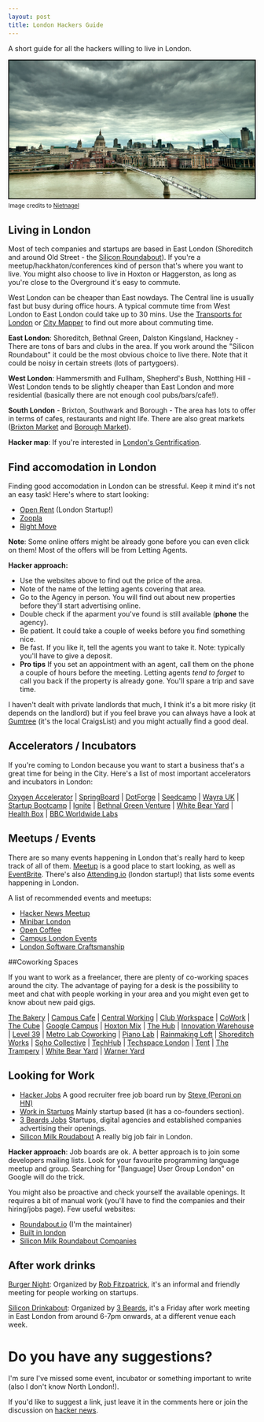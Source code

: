 ```yaml
---
layout: post
title: London Hackers Guide
---
```



A short guide for all the hackers willing to live in London.


<div class="center">
  <img src="/images/london-flickr-nietnagel.jpg" >
  <small> Image credits to <a href="http://www.flickr.com/photos/13382424@N00/6006673638/"> Nietnagel </a></small>
</div>


## Living in London

Most of tech companies and startups are based in East London (Shoreditch and around Old Street - the [Silicon Roundabout][roundabout]).
If you're a meetup/hackhaton/conferences kind of person that's where you want to live.
You might also choose to live in Hoxton or Haggerston, as long as you're close to the Overground it's easy to commute.



West London can be cheaper than East nowdays. The Central line is usually fast but 
busy during office hours. A typical commute time from West London to East London could take up to 30 mins. 
Use the [Transports for London][tfl]  or [City Mapper][city-mapper] to find out more about commuting time.


[tfl]: http://www.tfl.gov.uk/

**East London**:  Shoreditch, Bethnal Green, Dalston Kingsland, Hackney - There are tons of bars and clubs in 
the area. If you work around the "Silicon Roundabout" it could be the most obvious choice to live there. 
Note that it could be noisy in certain streets (lots of partygoers).

**West London**: Hammersmith and Fullham, Shepherd's Bush, Notthing Hill - West London tends to be 
slightly cheaper than East London and more residential (basically there are not enough cool pubs/bars/cafe!).

**South London** - Brixton, Southwark and Borough - The area has lots to offer in terms of cafes, 
restaurants and night life. There are also great markets ([Brixton Market][brixton-market] and 
[Borough Market][borough-market]).

**Hacker map**: If you're interested in [London's Gentrification][london-gentrification].

[london-gentrification]: http://www.economist.com/blogs/blighty/2013/09/mapping-gentrification
[brixton-market]: http://brixtonmarket.net
[borough-market]: http://www.boroughmarket.org.uk


## Find accomodation in London

Finding good accomodation in London can be stressful. Keep it mind it's not an easy task! 
Here's where to start looking:

* [Open Rent][open-rent] (London Startup!) 
* [Zoopla][zoopla] 
* [Right Move][right-move]

[open-rent]: https://www.openrent.co.uk/
[zoopla]: http://www.zoopla.co.uk/
[right-move]: http://www.rightmove.co.uk/

**Note**: Some online offers might be already gone before you can even click on them! Most of the offers
will be from Letting Agents. 

**Hacker approach:**

* Use the websites above to find out the price of the area.
* Note of the name of the letting agents covering that area.
* Go to the Agency in person. You will find out about new properties before they'll start advertising online.
* Double check if the aparment you've found is still available (**phone** the agency).
* Be patient. It could take a couple of weeks before you find something nice. 
* Be fast. If you like it, tell the agents you want to take it. Note: typically you'll have to give a deposit.
* **Pro tips** If you set an appointment with an agent, call them on the phone a couple of
hours before the meeting. Letting agents *tend to forget* to call you back if the property is already gone.
You'll spare a trip and save time.

I haven't dealt with private landlords that much, I think it's a bit more risky (it depends
on the landlord) but if you feel brave you can always have a look at [Gumtree][gumtree] (it's the local CraigsList) 
and you might actually find a good deal.

[gumtree]: http://www.gumtree.com/


## Accelerators / Incubators

If you're coming to London because you want to start a business that's a great time for being in the City. 
Here's a list of most important accelerators and incubators in London:

[Oxygen Accelerator][oxigen] | 
[SpringBoard][springboard] |
[DotForge][dotforge] |
[Seedcamp][seedcamp] |
[Wayra UK][wayra] |
[Startup Bootcamp][startup-bootcamp] |
[Ignite][ignate] |
[Bethnal Green Venture][bethnal-green] |
[White Bear Yard][white-beard] |
[Health Box][health-box] |
[BBC Worldwide Labs][bbc-labs]

[oxigen]: http://www.oxygenaccelerator.com/
[springboard]: http://springboard.com/
[dotforge]: http://dotforgeaccelerator.com/
[seedcamp]: http://www.seedcamp.com/
[wayra]: http://wayra.org/en
[startup-bootcamp]: http://www.startupbootcamp.org/
[ignate]: http://ignite100.com/
[bethnal-green]: http://bethnalgreenventures.com/
[health-box]: http://healthbox.com/
[bbc-labs]: http://www.bbcworldwide.com/digital/labs.aspx



## Meetups / Events

There are so many events happening in London that's really hard to keep track of all of them. 
[Meetup][meetup] is a good place to start looking, as well as [EventBrite][eventbrite]. There's also
[Attending.io][attending] (london startup!) that lists some events happening in London.

A list of recommended events and meetups:

* [Hacker News Meetup][hn-meetup] 
* [Minibar London][minibar] 
* [Open Coffee][open-coffee]
* [Campus London Events][campus-london-events]
* [London Software Craftsmanship][software-craftsmanship]

[meetup]: http://www.meetup.com/
[eventbrite]: http://www.eventbrite.com/
[attending]: http://attending.io/events
[software-craftsmanship]: http://www.meetup.com/london-software-craftsmanship/
[campus-london-events]: http://www.campuslondon.com/events/
[open-coffee]: http://www.meetup.com/londonocc/
[hn-meetup]: http://www.meetup.com/HNLondon
[minibar]: http://www.meetup.com/minibar/


##Coworking Spaces

If you want to work as a freelancer, there are plenty of co-working spaces around the city. 
The advantage of paying for a desk is the possibility to meet and chat with people working in 
your area and you might even get to know about new paid gigs.

[The Bakery][the-backery] | 
[Campus Cafe][campus-cafe] |
[Central Working][central-working] |
[Club Workspace][club-workspace] |
[CoWork][co-work] |
[The Cube][the-cube] |
[Google Campus][google-campus] |
[Hoxton Mix][hoxton-mix] |
[The Hub][the-hub] |
[Innovation Warehouse][innovation-warehouse] |
[Level 39][level-39] |
[Metro Lab Coworking][metro-lab] |
[Piano Lab][piano-lab] |
[Rainmaking Loft][rainmaking-loft] |
[Shoreditch Works][shoreditch-works] |
[Soho Collective][soho-collective] |
[TechHub][techhub] |
[Techspace London][techspace-london] |
[Tent][tent] |
[The Trampery][the-trampery] |
[White Bear Yard][white-beard] |
[Warner Yard][warnder-yard]



[the-backery]: http://thebakerylondon.com	
[campus-cafe]: http://campuslondon.com
[central-working]: http://centralworking.com
[club-workspace]: http://workspace.co.uk
[co-work]: http://co-work.co/
[the-cube]: http://thecubelondon.com/
[hoxton-mix]: http://hoxtonmix.com
[the-hub]: http://the-hub.net
[innovation-warehouse]: http://theiw.org
[level-39]: http://level39.co/level39/introduction/
[metro-lab]: http://www.metrolab.co.uk/services/
[piano-lab]: http://www.pianoclub.org/
[rainmaking-loft]: http://rainmakingloft.com
[soho-collective]: http://www.thesohocollective.com/
[shoreditch-works]: http://shoreditchworks.com
[google-campus]: http://campuslondon.com
[techhub]: http://techhub.com
[techspace-london]: http://www.techspacelondon.com/
[tent]: http://enjoytent.com/
[the-trampery]: http://thetrampery.com
[white-beard]: http://whitebearyard.com
[warnder-yard]: http://www.warneryard.com/


## Looking for Work


* [Hacker Jobs][hacker-jobs] A good recruiter free job board run by [Steve (Peroni on HN)][peroni]
* [Work in Startups][work-in-startups] Mainly startup based (it has a co-founders section).
* [3 Beards Jobs][3-beards-jobs] Startups, digital agencies and established companies advertising their openings.
* [Silicon Milk Roudabout][silicon-milk-roundabout] A really big job fair in London.


**Hacker approach**: Job boards are ok. A better approach is to join some developers mailing lists. 
Look for your favourite programming language meetup and group. Searching for "[language] User Group London" 
on Google will do the trick.

You might also be proactive and check yourself the available openings. It requires a bit of manual work 
(you'll have to find the companies and their hiring/jobs page). Few useful websites:

* [Roundabout.io][roundabout] (I'm the maintainer) 
* [Built in london][builtinlondon]
* [Silicon Milk Roundabout Companies][silicon-milk-roundabout]

[roundabout]: http://roundabout.io
[builtinlondon]: http://www.builtinlondon.co
[silicon-milk-roundabout]: http://siliconmilkroundabout.com/startups/
[peroni]: https://news.ycombinator.com/user?id=Peroni


[hacker-jobs]: http://hackerjobs.co.uk
[work-in-startups]: http://workinstartups.co.uk
[3-beards-jobs]: http://3-beards.com/jobs
[city-mapper]: http://citymapper.com/



## After work drinks

[Burger Night][startup-burger]: Organized by [Rob Fitzpatrick][rob-fitzpatrick], it's an
informal and friendly meeting for people working on startups.

[startup-burger]: http://thestartuptoolkit.com/blog/burger-night/
[rob-fitzpatrick]: http://robfitz.com/

[Silicon Drinkabout][silicon-drinkabout]: Organized by [3 Beards][3-beards], it's a Friday
after work meeting in East London from around 6-7pm onwards, at a different venue each week.

[silicon-drinkabout]: http://silicondrinkabout.com/london
[3-beards]: http://3-beards.com


# Do you have any suggestions? 

I'm sure I've missed some event, incubator or something important to write (also I don't know North London!).

If you'd like to suggest a link, just leave it in the comments here or join the discussion on [hacker news][hacker-news].

[hacker-news]: https://news.ycombinator.com/item?id=6526888
